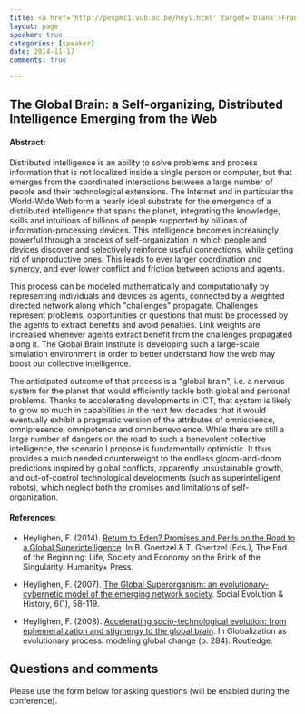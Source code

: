 ```yaml
---
title: <a href='http://pespmc1.vub.ac.be/heyl.html' target='blank'>Francis Heylighen</a>
layout: page
speaker: true
categories: [speaker]
date: 2014-11-17
comments: true

---
```


## The Global Brain: a Self-organizing, Distributed Intelligence Emerging from the Web

#### Abstract:

Distributed intelligence is an ability to solve problems and process information that is not localized inside a single person or computer, but that emerges from the coordinated interactions between a large number of people and their technological extensions. The Internet and in particular the World-Wide Web form a nearly ideal substrate for the emergence of a distributed intelligence that spans the planet, integrating the knowledge, skills and intuitions of billions of people supported by billions of information-processing devices. This intelligence becomes increasingly powerful through a process of self-organization in which people and devices discover and selectively reinforce useful connections, while getting rid of unproductive ones. This leads to ever larger coordination and synergy, and ever lower conflict and friction between actions and agents.

This process can be modeled mathematically and computationally by representing individuals and devices as agents, connected by a weighted directed network along which "challenges" propagate. Challenges represent problems, opportunities or questions that must be processed by the agents to extract benefits and avoid penalties. Link weights are increased whenever agents extract benefit from the challenges propagated along it. The Global Brain Institute is developing such a large-scale simulation environment in order to better understand how the web may boost our collective intelligence.

The anticipated outcome of that process is a "global brain", i.e. a nervous system for the planet that would efficiently tackle both global and personal problems. Thanks to accelerating developments in ICT, that system is likely to grow so much in capabilities in the next few decades that it would eventually exhibit a pragmatic version of the attributes of omniscience, omnipresence, omnipotence and omnibenevolence. While there are still a large number of dangers on the road to such a benevolent collective intelligence, the scenario I propose is fundamentally optimistic. It thus provides a much needed counterweight to the endless gloom-and-doom predictions inspired by global conflicts, apparently unsustainable growth, and out-of-control technological developments (such as superintelligent robots), which neglect both the promises and limitations of self-organization.

#### References:

* Heylighen, F. (2014). [Return to Eden? Promises and Perils on the Road to a Global Superintelligence](http://pespmc1.vub.ac.be/Papers/BrinkofSingularity.pdf). In B. Goertzel & T. Goertzel (Eds.), The End of the Beginning: Life, Society and Economy on the Brink of the Singularity. Humanity+ Press.

* Heylighen, F. (2007). [The Global Superorganism: an evolutionary-cybernetic model of the emerging network society](http://pcp.vub.ac.be/papers/Superorganism.pdf). Social Evolution & History, 6(1), 58-119.

* Heylighen, F. (2008). [Accelerating socio-technological evolution: from ephemeralization and stigmergy to the global brain](http://pcp.vub.ac.be/papers/AcceleratingEvolution.pdf). In Globalization as evolutionary process: modeling global change (p. 284). Routledge. 


## Questions and comments 

Please use the form below for asking questions (will be enabled during the conference).
